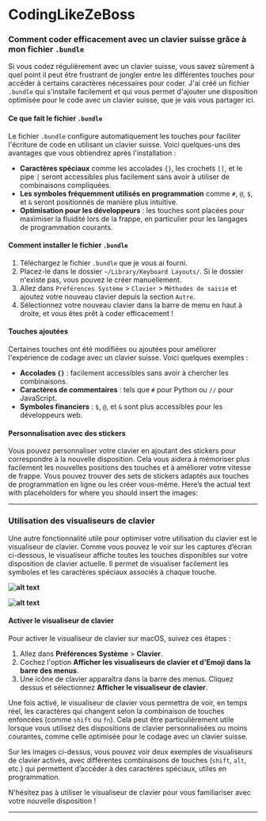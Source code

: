 # CodingLikeZeBoss
### Comment coder efficacement avec un clavier suisse grâce à mon fichier `.bundle`

Si vous codez régulièrement avec un clavier suisse, vous savez sûrement à quel point il peut être frustrant de jongler entre les différentes touches pour accéder à certains caractères nécessaires pour coder. J'ai créé un fichier `.bundle` qui s'installe facilement et qui vous permet d'ajouter une disposition optimisée pour le code avec un clavier suisse, que je vais vous partager ici. 

#### Ce que fait le fichier `.bundle`

Le fichier `.bundle` configure automatiquement les touches pour faciliter l'écriture de code en utilisant un clavier suisse. Voici quelques-uns des avantages que vous obtiendrez après l'installation :

- **Caractères spéciaux** comme les accolades `{}`, les crochets `[]`, et le pipe `|` seront accessibles plus facilement sans avoir à utiliser de combinaisons compliquées.
- **Les symboles fréquemment utilisés en programmation** comme `#`, `@`, `$`, et `&` seront positionnés de manière plus intuitive.
- **Optimisation pour les développeurs** : les touches sont placées pour maximiser la fluidité lors de la frappe, en particulier pour les langages de programmation courants.

#### Comment installer le fichier `.bundle`

1. Téléchargez le fichier `.bundle` que je vous ai fourni.
2. Placez-le dans le dossier `~/Library/Keyboard Layouts/`. Si le dossier n'existe pas, vous pouvez le créer manuellement.
3. Allez dans `Préférences Système` > `Clavier` > `Méthodes de saisie` et ajoutez votre nouveau clavier depuis la section `Autre`.
4. Sélectionnez votre nouveau clavier dans la barre de menu en haut à droite, et vous êtes prêt à coder efficacement !

#### Touches ajoutées

Certaines touches ont été modifiées ou ajoutées pour améliorer l'expérience de codage avec un clavier suisse. Voici quelques exemples :

- **Accolades `{}`** : facilement accessibles sans avoir à chercher les combinaisons.
- **Caractères de commentaires** : tels que `#` pour Python ou `//` pour JavaScript.
- **Symboles financiers** : `$`, `@`, et `&` sont plus accessibles pour les développeurs web.

#### Personnalisation avec des stickers

Vous pouvez personnaliser votre clavier en ajoutant des stickers pour correspondre à la nouvelle disposition. Cela vous aidera à mémoriser plus facilement les nouvelles positions des touches et à améliorer votre vitesse de frappe. Vous pouvez trouver des sets de stickers adaptés aux touches de programmation en ligne ou les créer vous-même.
Here’s the actual text with placeholders for where you should insert the images:

---

### Utilisation des visualiseurs de clavier

Une autre fonctionnalité utile pour optimiser votre utilisation du clavier est le visualiseur de clavier. Comme vous pouvez le voir sur les captures d’écran ci-dessous, le visualiseur affiche toutes les touches disponibles sur votre disposition de clavier actuelle. Il permet de visualiser facilement les symboles et les caractères spéciaux associés à chaque touche.

**![alt text](https://i.postimg.cc/XYx9HnDY/temp-Image-Dx-Vb-S8.avif)**

**![alt text](https://i.postimg.cc/43dVjjrb/temp-Image-Rmr-Y9-P.avif)**

#### Activer le visualiseur de clavier

Pour activer le visualiseur de clavier sur macOS, suivez ces étapes :

1. Allez dans **Préférences Système** > **Clavier**.
2. Cochez l'option **Afficher les visualiseurs de clavier et d'Emoji dans la barre des menus**.
3. Une icône de clavier apparaîtra dans la barre des menus. Cliquez dessus et sélectionnez **Afficher le visualiseur de clavier**.

Une fois activé, le visualiseur de clavier vous permettra de voir, en temps réel, les caractères qui changent selon la combinaison de touches enfoncées (comme `shift` ou `fn`). Cela peut être particulièrement utile lorsque vous utilisez des dispositions de clavier personnalisées ou moins courantes, comme celle optimisée pour le codage avec un clavier suisse.

Sur les images ci-dessus, vous pouvez voir deux exemples de visualiseurs de clavier activés, avec différentes combinaisons de touches (`shift`, `alt`, etc.) qui permettent d’accéder à des caractères spéciaux, utiles en programmation.

N'hésitez pas à utiliser le visualiseur de clavier pour vous familiariser avec votre nouvelle disposition !

---
